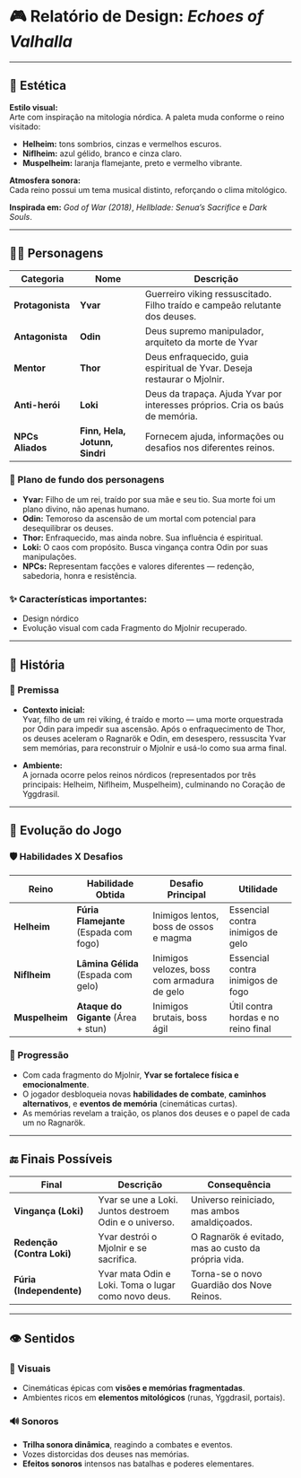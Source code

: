 # 🎮 Relatório de Design: *Echoes of Valhalla*

---

## 🎨 Estética

**Estilo visual:**  
Arte com inspiração na mitologia nórdica. A paleta muda conforme o reino visitado:  
- **Helheim:** tons sombrios, cinzas e vermelhos escuros.  
- **Niflheim:** azul gélido, branco e cinza claro.  
- **Muspelheim:** laranja flamejante, preto e vermelho vibrante.  

**Atmosfera sonora:**  
Cada reino possui um tema musical distinto, reforçando o clima mitológico.

**Inspirada em:** *God of War (2018)*, *Hellblade: Senua’s Sacrifice* e *Dark Souls*.

---

## 🧙‍♂️ Personagens

| Categoria | Nome | Descrição |
|----------|------|-----------|
| **Protagonista** | **Yvar** | Guerreiro viking ressuscitado. Filho traído e campeão relutante dos deuses. |
| **Antagonista** | **Odin** | Deus supremo manipulador, arquiteto da morte de Yvar |
| **Mentor** | **Thor** | Deus enfraquecido, guia espiritual de Yvar. Deseja restaurar o Mjolnir. |
| **Anti-herói** | **Loki** | Deus da trapaça. Ajuda Yvar por interesses próprios. Cria os baús de memória. |
| **NPCs Aliados** | **Finn, Hela, Jotunn, Sindri** | Fornecem ajuda, informações ou desafios nos diferentes reinos. |

### 📜 Plano de fundo dos personagens
- **Yvar:** Filho de um rei, traído por sua mãe e seu tio. Sua morte foi um plano divino, não apenas humano.
- **Odin:** Temoroso da ascensão de um mortal com potencial para desequilibrar os deuses.
- **Thor:** Enfraquecido, mas ainda nobre. Sua influência é espiritual.
- **Loki:** O caos com propósito. Busca vingança contra Odin por suas manipulações.
- **NPCs:** Representam facções e valores diferentes — redenção, sabedoria, honra e resistência.

### ✨ Características importantes:
- Design nórdico
- Evolução visual com cada Fragmento do Mjolnir recuperado.

---

## 📖 História

### 🧩 Premissa

- **Contexto inicial:**  
Yvar, filho de um rei viking, é traído e morto — uma morte orquestrada por Odin para impedir sua ascensão. Após o enfraquecimento de Thor, os deuses aceleram o Ragnarök e Odin, em desespero, ressuscita Yvar sem memórias, para reconstruir o Mjolnir e usá-lo como sua arma final.

- **Ambiente:**  
A jornada ocorre pelos reinos nórdicos (representados por três principais: Helheim, Niflheim, Muspelheim), culminando no Coração de Yggdrasil.

---

## 🧠 Evolução do Jogo

### 🛡️ Habilidades X Desafios

| Reino | Habilidade Obtida | Desafio Principal | Utilidade |
|-------|--------------------|-------------------|-----------|
| **Helheim** | **Fúria Flamejante** (Espada com fogo) | Inimigos lentos, boss de ossos e magma | Essencial contra inimigos de gelo |
| **Niflheim** | **Lâmina Gélida** (Espada com gelo) | Inimigos velozes, boss com armadura de gelo | Essencial contra inimigos de fogo |
| **Muspelheim** | **Ataque do Gigante** (Área + stun) | Inimigos brutais, boss ágil | Útil contra hordas e no reino final |

### 🧬 Progressão

- Com cada fragmento do Mjolnir, **Yvar se fortalece física e emocionalmente**.
- O jogador desbloqueia novas **habilidades de combate**, **caminhos alternativos**, e **eventos de memória** (cinemáticas curtas).
- As memórias revelam a traição, os planos dos deuses e o papel de cada um no Ragnarök.

---

## 🔚 Finais Possíveis

| Final | Descrição | Consequência |
|-------|-----------|--------------|
| **Vingança (Loki)** | Yvar se une a Loki. Juntos destroem Odin e o universo. | Universo reiniciado, mas ambos amaldiçoados. |
| **Redenção (Contra Loki)** | Yvar destrói o Mjolnir e se sacrifica. | O Ragnarök é evitado, mas ao custo da própria vida. |
| **Fúria (Independente)** | Yvar mata Odin e Loki. Toma o lugar como novo deus. | Torna-se o novo Guardião dos Nove Reinos. |

---

## 👁️ Sentidos

### 🎨 Visuais
- Cinemáticas épicas com **visões e memórias fragmentadas**.
- Ambientes ricos em **elementos mitológicos** (runas, Yggdrasil, portais).

### 🔊 Sonoros
- **Trilha sonora dinâmica**, reagindo a combates e eventos.
- Vozes distorcidas dos deuses nas memórias.
- **Efeitos sonoros** intensos nas batalhas e poderes elementares.
